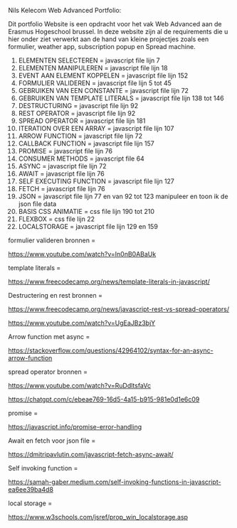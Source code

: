 Nils Kelecom Web Advanced Portfolio:

Dit portfolio Website is een opdracht voor het vak Web Advanced aan de Erasmus Hogeschool brussel. 
In deze website zijn al de requirements die u hier onder ziet verwerkt aan de hand van kleine projectjes zoals een formulier, weather app, subscription popup en Spread machine. 

1. ELEMENTEN SELECTEREN = javascript file lijn 7
2. ELEMENTEN MANIPULEREN = javascript file lijn 18
3. EVENT AAN ELEMENT KOPPELEN = javascript file lijn 152
4. FORMULIER VALIDEREN = javascript file lijn 5 tot 45
5. GEBRUIKEN VAN EEN CONSTANTE = javascript file lijn 72
6. GEBRUIKEN VAN TEMPLATE LITERALS = javascript file lijn 138 tot 146
7. DESTRUCTURING = javascript file lijn 92
8. REST OPERATOR = javascript file lijn 92
9. SPREAD OPERATOR = javascript file lijn 181
10. ITERATION OVER EEN ARRAY = javascript file lijn 107
11. ARROW FUNCTION = javascript file lijn 72
12. CALLBACK FUNCTION = javascript file lijn 157
13. PROMISE = javascript file lijn 76
14. CONSUMER METHODS = javascript file 64
15. ASYNC = javascript file lijn 72
16. AWAIT = javascript file lijn 76
17. SELF EXECUTING FUNCTION = javascript file lijn 127
18. FETCH = javascript file lijn 76
19. JSON = javascript file lijn 77 en van 92 tot 123 manipuleer en toon ik de json file data
20. BASIS CSS ANIMATIE = css file lijn 190 tot 210
21. FLEXBOX = css file lijn 22
22. LOCALSTORAGE = javascript file lijn 129 en 159


formulier valideren bronnen = 

https://www.youtube.com/watch?v=In0nB0ABaUk

template literals =

https://www.freecodecamp.org/news/template-literals-in-javascript/

Destructering en rest bronnen = 

https://www.freecodecamp.org/news/javascript-rest-vs-spread-operators/

https://www.youtube.com/watch?v=UgEaJBz3bjY

Arrow function met async =

https://stackoverflow.com/questions/42964102/syntax-for-an-async-arrow-function

spread operator bronnen =

https://www.youtube.com/watch?v=RuDdltsfaVc

https://chatgpt.com/c/ebeae769-16d5-4a15-b915-981e0d1e6c09

promise = 

https://javascript.info/promise-error-handling

Await en fetch voor json file =

https://dmitripavlutin.com/javascript-fetch-async-await/

Self invoking function =

https://samah-gaber.medium.com/self-invoking-functions-in-javascript-ea6ee39ba4d8

local storage = 

https://www.w3schools.com/jsref/prop_win_localstorage.asp
